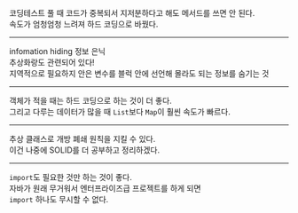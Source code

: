 코딩테스트 풀 때 코드가 중복되서 지저분하다고 해도 메서드를 쓰면 안 된다.   
속도가 엄청엄청 느려져 하드 코딩으로 바꿨다.   

---

infomation hiding 정보 은닉   
추상화랑도 관련되어 있다!   
지역적으로 필요하지 안은 변수를 블럭 안에 선언해 몰라도 되는 정보를 숨기는 것   

---

객체가 적을 때는 하드 코딩으로 하는 것이 더 좋다.   
그리고 다루는 데이터가 많을 때 `List`보다 `Map`이 훨씬 속도가 빠르다.   

---

추상 클래스로 개방 폐쇄 원칙을 지킬 수 있다.   
이건 나중에 SOLID를 더 공부하고 정리하겠다.

---

`import`도 필요한 것만 하는 것이 좋다.   
자바가 원래 무거워서 엔터프라이즈급 프로젝트를 하게 되면    
`import` 하나도 무시할 수 없다.
